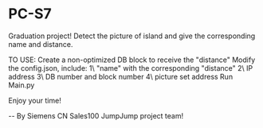 # PC-S7
Graduation project! Detect the picture of island and give the corresponding name and distance.

TO USE:
    Create a non-optimized DB block to receive the "distance"
    Modify the config.json, include:
         1\ "name" with the corresponding "distance"
         2\ IP address
         3\ DB number and block number
         4\ picture set address
    Run Main.py

Enjoy your time!

-- By Siemens CN Sales100 JumpJump project team!
